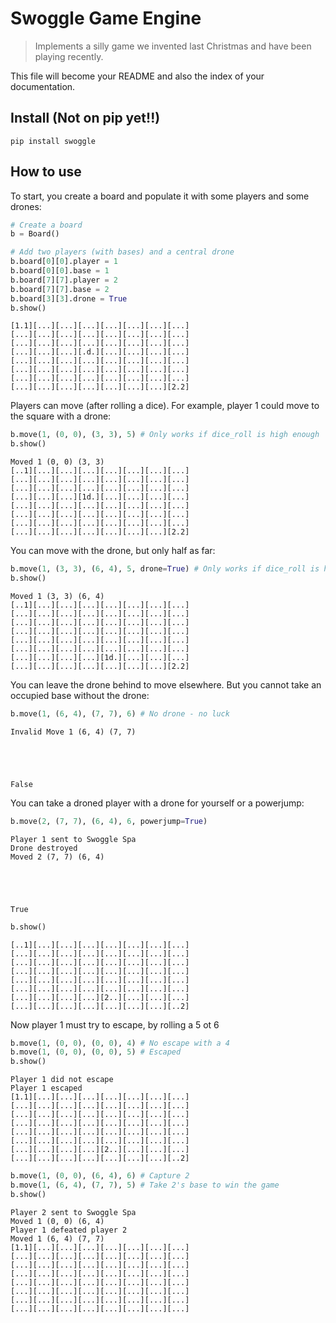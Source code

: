 <!--

#################################################
### THIS FILE WAS AUTOGENERATED! DO NOT EDIT! ###
#################################################
# file to edit: index.ipynb
# command to build the docs after a change: nbdev_build_docs

-->

# Swoggle Game Engine

> Implements a silly game we invented last Christmas and have been playing recently.


This file will become your README and also the index of your documentation.

## Install (Not on pip yet!!)

`pip install swoggle`

## How to use

To start, you create a board and populate it with some players and some drones:
<div class="codecell" markdown="1">
<div class="input_area" markdown="1">

```python
# Create a board
b = Board()

# Add two players (with bases) and a central drone
b.board[0][0].player = 1
b.board[0][0].base = 1 
b.board[7][7].player = 2
b.board[7][7].base = 2
b.board[3][3].drone = True
b.show()
```

</div>
<div class="output_area" markdown="1">

    [1.1][...][...][...][...][...][...][...]
    [...][...][...][...][...][...][...][...]
    [...][...][...][...][...][...][...][...]
    [...][...][...][.d.][...][...][...][...]
    [...][...][...][...][...][...][...][...]
    [...][...][...][...][...][...][...][...]
    [...][...][...][...][...][...][...][...]
    [...][...][...][...][...][...][...][2.2]


</div>

</div>

Players can move (after rolling a dice). For example, player 1 could move to the square with a drone:
<div class="codecell" markdown="1">
<div class="input_area" markdown="1">

```python
b.move(1, (0, 0), (3, 3), 5) # Only works if dice_roll is high enough
b.show()
```

</div>
<div class="output_area" markdown="1">

    Moved 1 (0, 0) (3, 3)
    [..1][...][...][...][...][...][...][...]
    [...][...][...][...][...][...][...][...]
    [...][...][...][...][...][...][...][...]
    [...][...][...][1d.][...][...][...][...]
    [...][...][...][...][...][...][...][...]
    [...][...][...][...][...][...][...][...]
    [...][...][...][...][...][...][...][...]
    [...][...][...][...][...][...][...][2.2]


</div>

</div>

You can move with the drone, but only half as far:
<div class="codecell" markdown="1">
<div class="input_area" markdown="1">

```python
b.move(1, (3, 3), (6, 4), 5, drone=True) # Only works if dice_roll is high enough
b.show()
```

</div>
<div class="output_area" markdown="1">

    Moved 1 (3, 3) (6, 4)
    [..1][...][...][...][...][...][...][...]
    [...][...][...][...][...][...][...][...]
    [...][...][...][...][...][...][...][...]
    [...][...][...][...][...][...][...][...]
    [...][...][...][...][...][...][...][...]
    [...][...][...][...][...][...][...][...]
    [...][...][...][...][1d.][...][...][...]
    [...][...][...][...][...][...][...][2.2]


</div>

</div>

You can leave the drone behind to move elsewhere. But you cannot take an occupied base without the drone:
<div class="codecell" markdown="1">
<div class="input_area" markdown="1">

```python
b.move(1, (6, 4), (7, 7), 6) # No drone - no luck
```

</div>
<div class="output_area" markdown="1">

    Invalid Move 1 (6, 4) (7, 7)





    False



</div>

</div>

You can take a droned player with a drone for yourself or a powerjump:
<div class="codecell" markdown="1">
<div class="input_area" markdown="1">

```python
b.move(2, (7, 7), (6, 4), 6, powerjump=True)
```

</div>
<div class="output_area" markdown="1">

    Player 1 sent to Swoggle Spa
    Drone destroyed
    Moved 2 (7, 7) (6, 4)





    True



</div>

</div>
<div class="codecell" markdown="1">
<div class="input_area" markdown="1">

```python
b.show()
```

</div>
<div class="output_area" markdown="1">

    [..1][...][...][...][...][...][...][...]
    [...][...][...][...][...][...][...][...]
    [...][...][...][...][...][...][...][...]
    [...][...][...][...][...][...][...][...]
    [...][...][...][...][...][...][...][...]
    [...][...][...][...][...][...][...][...]
    [...][...][...][...][2..][...][...][...]
    [...][...][...][...][...][...][...][..2]


</div>

</div>

Now player 1 must try to escape, by rolling a 5 ot 6
<div class="codecell" markdown="1">
<div class="input_area" markdown="1">

```python
b.move(1, (0, 0), (0, 0), 4) # No escape with a 4
b.move(1, (0, 0), (0, 0), 5) # Escaped
b.show()
```

</div>
<div class="output_area" markdown="1">

    Player 1 did not escape
    Player 1 escaped
    [1.1][...][...][...][...][...][...][...]
    [...][...][...][...][...][...][...][...]
    [...][...][...][...][...][...][...][...]
    [...][...][...][...][...][...][...][...]
    [...][...][...][...][...][...][...][...]
    [...][...][...][...][...][...][...][...]
    [...][...][...][...][2..][...][...][...]
    [...][...][...][...][...][...][...][..2]


</div>

</div>
<div class="codecell" markdown="1">
<div class="input_area" markdown="1">

```python
b.move(1, (0, 0), (6, 4), 6) # Capture 2
b.move(1, (6, 4), (7, 7), 5) # Take 2's base to win the game
b.show()
```

</div>
<div class="output_area" markdown="1">

    Player 2 sent to Swoggle Spa
    Moved 1 (0, 0) (6, 4)
    Player 1 defeated player 2
    Moved 1 (6, 4) (7, 7)
    [1.1][...][...][...][...][...][...][...]
    [...][...][...][...][...][...][...][...]
    [...][...][...][...][...][...][...][...]
    [...][...][...][...][...][...][...][...]
    [...][...][...][...][...][...][...][...]
    [...][...][...][...][...][...][...][...]
    [...][...][...][...][...][...][...][...]
    [...][...][...][...][...][...][...][...]


</div>

</div>
